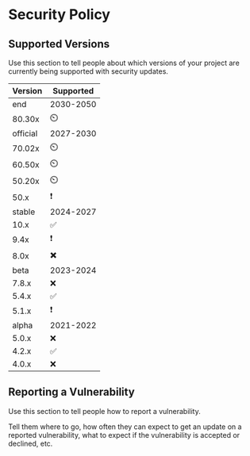 # Security Policy

## Supported Versions

Use this section to tell people about which versions of your project are
currently being supported with security updates.

| Version|   Supported        |
| -----  |     ----          |
| end    |     2030-2050       |
| 80.30x  |       ⏲️           |
|official|      2027-2030      |
| 70.02x  |       ⏲️         |
| 60.50x  |       ⏲️         |
| 50.20x  |       ⏲️        |
| 50.x   |       ❗           |
| stable |     2024-2027      |
| 10.x   | :white_check_mark:  |
| 9.4x   |        ❗             |
| 8.0x   |      ✖️             |
| beta   |     2023-2024      |
| 7.8.x  |       ❌           |
| 5.4.x  | :white_check_mark: |
| 5.1.x  | :exclamation:      |
| alpha  |     2021-2022       | 
| 5.0.x  | :x:                 |
| 4.2.x  | :white_check_mark:  |
| 4.0.x  | :x:                 |

## Reporting a Vulnerability 

Use this section to tell people how to report a vulnerability.

Tell them where to go, how often they can expect to get an update on a
reported vulnerability, what to expect if the vulnerability is accepted or
declined, etc.
